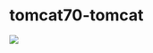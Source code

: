 # tomcat70-tomcat

<a href="https://copr.fedorainfracloud.org/coprs/filirom1/tomcat/package/tomcat70-tomcat/"><img src="https://copr.fedorainfracloud.org/coprs/filirom1/tomcat/package/tomcat70-tomcat/status_image/last_build.png" /></a>
